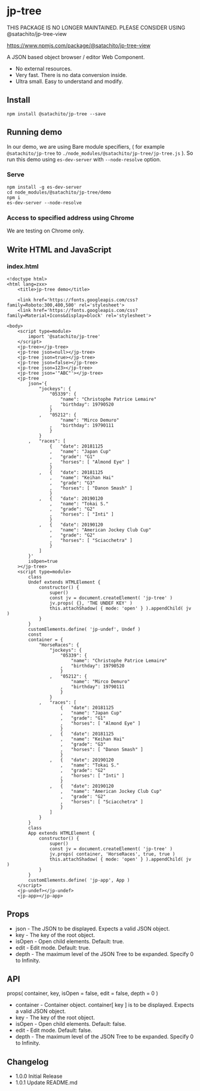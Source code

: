 # jp-tree

THIS PACKAGE IS NO LONGER MAINTAINED.
PLEASE CONSIDER USING @satachito/jp-tree-view

https://www.npmjs.com/package/@satachito/jp-tree-view


A JSON based object browser / editor Web Component.

* No external resources.
* Very fast. There is no data conversion inside.
* Ultra small. Easy to understand and modify.


## Install
```
npm install @satachito/jp-tree --save
```

## Running demo

In our demo, we are using Bare module specifiers, ( for example `@satachito/jp-tree` to `./node_modules/@satachito/jp-tree/jp-tree.js` ). So run this demo using `es-dev-server` with `--node-resolve` option.

### Serve
```
npm install -g es-dev-server
cd node_modules/@satachito/jp-tree/demo
npm i
es-dev-server --node-resolve
```

### Access to specified address using Chrome

We are testing on Chrome only.


## Write HTML and JavaScript

### index.html
```
<!doctype html>
<html lang=zxx>
	<title>jp-tree demo</title>

	<link href='https://fonts.googleapis.com/css?family=Roboto:300,400,500' rel='stylesheet'>
	<link href='https://fonts.googleapis.com/css?family=Material+Icons&display=block' rel='stylesheet'>

<body>
	<script type=module>
		import '@satachito/jp-tree'
	</script>
	<jp-tree></jp-tree>
	<jp-tree json=null></jp-tree>
	<jp-tree json=true></jp-tree>
	<jp-tree json=false></jp-tree>
	<jp-tree json=123></jp-tree>
	<jp-tree json='"ABC"'></jp-tree>
	<jp-tree
		json='{
			"jockeys": {
				"05339": {
					"name": "Christophe Patrice Lemaire"
				,	"birthday": 19790520
				}
			,	"05212": {
					"name": "Mirco Demuro"
				,	"birthday": 19790111
				}
			}
		,	"races": [
				{	"date":	20181125
				,	"name": "Japan Cup"
				,	"grade": "G1"
				,	"horses": [ "Almond Eye" ]
				}
			,	{	"date":	20181125
				,	"name": "Keihan Hai"
				,	"grade": "G3"
				,	"horses": [ "Danon Smash" ]
				}
			,	{	"date":	20190120
				,	"name": "Tokai S."
				,	"grade": "G2"
				,	"horses": [ "Inti" ]
				}
			,	{	"date":	20190120
				,	"name": "American Jockey Club Cup"
				,	"grade": "G2"
				,	"horses": [ "Sciacchetra" ]
				}
			]
		}'
		isOpen=true
	></jp-tree>
	<script type=module>	
		class
		Undef extends HTMLElement {
			constructor() {
				super()
				const jv = document.createElement( 'jp-tree' )
				jv.props( {}, 'THE UNDEF KEY' )
				this.attachShadow( { mode: 'open' } ).appendChild( jv )
			}
		}
		customElements.define( 'jp-undef', Undef )
		const
		container = {
			"HorseRaces": {
				"jockeys": {
					"05339": {
						"name": "Christophe Patrice Lemaire"
					,	"birthday": 19790520
					}
				,	"05212": {
						"name": "Mirco Demuro"
					,	"birthday": 19790111
					}
				}
			,	"races": [
					{	"date":	20181125
					,	"name": "Japan Cup"
					,	"grade": "G1"
					,	"horses": [ "Almond Eye" ]
					}
				,	{	"date":	20181125
					,	"name": "Keihan Hai"
					,	"grade": "G3"
					,	"horses": [ "Danon Smash" ]
					}
				,	{	"date":	20190120
					,	"name": "Tokai S."
					,	"grade": "G2"
					,	"horses": [ "Inti" ]
					}
				,	{	"date":	20190120
					,	"name": "American Jockey Club Cup"
					,	"grade": "G2"
					,	"horses": [ "Sciacchetra" ]
					}
				]
			}
		}
		class
		App extends HTMLElement {
			constructor() {
				super()
				const jv = document.createElement( 'jp-tree' )
				jv.props( container, 'HorseRaces', true, true )
				this.attachShadow( { mode: 'open' } ).appendChild( jv )
			}
		}
		customElements.define( 'jp-app', App )
	</script>
	<jp-undef></jp-undef>
	<jp-app></jp-app>
```

## Props

* json - The JSON to be displayed. Expects a valid JSON object.
* key - The key of the root object.
* isOpen - Open child elements. Default: true.
* edit - Edit mode. Default: true.
* depth - The maximum level of the JSON Tree to be expanded. Specify 0 to Infinity.

## API

props( container, key, isOpen = false, edit = false, depth = 0 )

* container - Container object. container[ key ] is to be displayed. Expects a valid JSON object.
* key - The key of the root object.
* isOpen - Open child elements. Default: false.
* edit - Edit mode. Default: false.
* depth - The maximum level of the JSON Tree to be expanded. Specify 0 to Infinity.


## Changelog  

* 1.0.0 Initial Release
* 1.0.1 Update README.md
